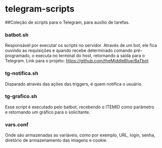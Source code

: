 # telegram-scripts

##Coleção de scripts para o Telegram, para auxílio de tarefas.

### batbot.sh
Responsável por executar os scripts no servidor. Através de um bot, ele fica ouvindo as requisições e quando recebe determinado comando pré-programado, o executa no terminal do host, retornando a saída para o Telegram.
Link para o projeto: https://github.com/theMiddleBlue/BaTbot

### tg-notifica.sh
Disparado através das ações das triggers, é quem notifica o usuário.

### tg-grafico.sh
Esse script é executado pelo batbot, recebendo o ITEMID como parâmetro e retornando um gráfico para o solicitante.

### vars.conf
Onde são armazenadas as variáveis, como por exemplo, URL, login, senha, diretório de armazenamento das imagens e cookie.
